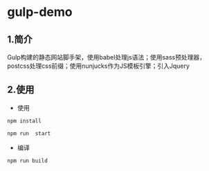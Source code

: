 # gulp-demo

## 1.简介

Gulp构建的静态网站脚手架，使用babel处理js语法；使用sass预处理器，postcss处理css前缀；使用nunjucks作为JS模板引擎；引入Jquery

## 2.使用

- 使用

```bash
npm install

npm run  start
```

- 编译

```bash
npm run build
```

